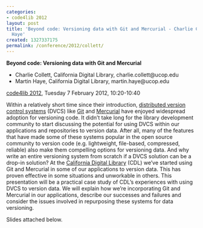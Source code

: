 ```yaml
---
categories:
- code4lib 2012
layout: post
title: 'Beyond code: Versioning data with Git and Mercurial - Charlie Collett, Martin
  Haye'
created: 1327337175
permalink: /conference/2012/collett/
---
```

<strong>Beyond code: Versioning data with Git and Mercurial</strong>
<ul>
<li>Charlie Collett, California Digital Library, charlie.collett@ucop.edu</li>
<li>Martin Haye, California Digital Library, martin.haye@ucop.edu</li>
</ul>
<p><a href="/conference/2012/">code4lib 2012</a>, Tuesday 7 February 2012, 10:20-10:40</p>
<p>
Within a relatively short time since their introduction, <a href="http://en.wikipedia.org/wiki/Distributed_Version_Control_System">distributed version control systems</a> (DVCS) like <a href="http://git-scm.com/">Git</a> and <a href="http://mercurial.selenic.com/">Mercurial</a> have enjoyed widespread adoption for versioning code. It didn’t take long for the library development community to start discussing the potential for using DVCS within our applications and repositories to version data. After all, many of the features that have made some of these systems popular in the open source community to version code (e.g. lightweight, file-based, compressed, reliable) also make them compelling options for versioning data. And why write an entire versioning system from scratch if a DVCS solution can be a drop-in solution? At the <a href="http://www.cdlib.org/">California Digital Library</a> (CDL) we’ve started using Git and Mercurial in some of our applications to version data. This has proven effective in some situations and unworkable in others. This presentation will be a practical case study of CDL’s experiences with using DVCS to version data. We will explain how we’re incorporating Git and Mercurial in our applications, describe our successes and failures and consider the issues involved in repurposing these systems for data versioning.</p>

<p>Slides attached below.</p>
